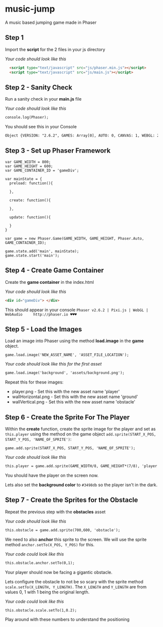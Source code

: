 # music-jump
A music based jumping game made in Phaser

## Step 1

Import the **script** for the 2 files in your js directory

_Your code should look like this_
```html
  <script type="text/javascript" src="js/phaser.min.js"></script>
  <script type="text/javascript" src="js/main.js"></script>
```

## Step 2 - Sanity Check

Run a sanity check in your **main.js** file

_Your code should look like this_

```html
console.log(Phaser);
```

You should see this in your Console

```html
Object {VERSION: "2.6.2", GAMES: Array[0], AUTO: 0, CANVAS: 1, WEBGL: 2…}
```

## Step 3 - Set up Phaser Framework
```
var GAME_WIDTH = 800;
var GAME_HEIGHT = 600;
var GAME_CONTAINER_ID = 'gameDiv';

var mainState = {
  preload: function(){

  },

  create: function(){

  },

  update: function(){

  }
}

var game = new Phaser.Game(GAME_WIDTH, GAME_HEIGHT, Phaser.Auto, GAME_CONTAINER_ID);

game.state.add('main', mainState);
game.state.start('main');
```

## Step 4 - Create Game Container
Create the **game container** in the index.html

_Your code should look like this_
```html
<div id="gameDiv"> </div>
```

This should appear in your console
```Phaser v2.6.2 | Pixi.js | WebGL | WebAudio     http://phaser.io ♥♥♥```

## Step 5 - Load the Images
Load an image into Phaser using the method **load.image** in the **game** object.

```game.load.image('NEW_ASSET_NAME', 'ASSET_FILE_LOCATION');```

_Your code should look like this for the first asset_
```html
game.load.image('background', 'assets/background.png');
```

Repeat this for these images:
+ player.png - Set this with the new asset name 'player'
+ wallHorizontal.png - Set this with the new asset name 'ground'
+ wallVertical.png - Set this with the new asset name 'obstacle'

## Step 6 - Create the Sprite For The Player
Within the **create** function, create the sprite image for the player and set as `this.player` using the method on the game object `add.sprite(START_X_POS, START_Y_POS, 'NAME_OF_SPRITE')`:

```game.add.sprite(START_X_POS, START_Y_POS, 'NAME_OF_SPRITE');```

_Your code should look like this_
```html
this.player = game.add.sprite(GAME_WIDTH/8, GAME_HEIGHT*(7/8), 'player');
```

You should have the player on the screen now.

Lets also set the **background color** to `#3498db` so the player isn't in the dark.

## Step 7 - Create the Sprites for the Obstacle
Repeat the previous step with the **obstacles** asset

_Your code should look like this_
```html
this.obstacle = game.add.sprite(700,600, 'obstacle');
```

We need to also **anchor** this sprite to the screen. We will use the sprite method `anchor.setTo(X_POS, Y_POS)` for this.

_Your code could look like this_
```html
this.obstacle.anchor.setTo(0,1);
```

Your player should now be facing a gigantic obstacle.

Lets configure the obstacle to not be so scary with the sprite method `scale.setTo(X_LENGTH, Y_LENGTH)`. The `X_LENGTH` and `Y_LENGTH` are from values 0, 1 with 1 being the original length.

_Your code could look like this_
```html
this.obstacle.scale.setTo(1,0.2);
```

Play around with these numbers to understand the positioning

